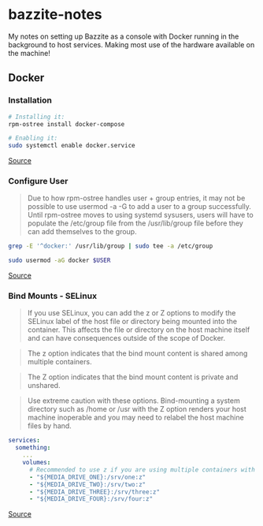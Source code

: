 # bazzite-notes
My notes on setting up Bazzite as a console with Docker running in the background to host services. Making most use of the hardware available on the machine!

## Docker

### Installation 

```bash
# Installing it:
rpm-ostree install docker-compose

# Enabling it:
sudo systemctl enable docker.service
```

[Source](https://www.reddit.com/r/Bazzite/comments/1jrjqrv/docker_en_bazzite/?tl=en)

### Configure User

> Due to how rpm-ostree handles user + group entries, it may not be possible to use usermod -a -G to add a user to a group successfully. Until rpm-ostree moves to using systemd sysusers, users will have to populate the /etc/group file from the /usr/lib/group file before they can add themselves to the group.

```bash
grep -E '^docker:' /usr/lib/group | sudo tee -a /etc/group

sudo usermod -aG docker $USER
```

[Source](https://docs.fedoraproject.org/en-US/fedora-silverblue/troubleshooting/#_unable_to_add_user_to_group)

### Bind Mounts - SELinux

> If you use SELinux, you can add the z or Z options to modify the SELinux label of the host file or directory being mounted into the container. This affects the file or directory on the host machine itself and can have consequences outside of the scope of Docker.

> The z option indicates that the bind mount content is shared among multiple containers.

> The Z option indicates that the bind mount content is private and unshared.

> Use extreme caution with these options. Bind-mounting a system directory such as /home or /usr with the Z option renders your host machine inoperable and you may need to relabel the host machine files by hand.

```yaml
services:
  something:
    ...
    volumes:
      # Recommended to use z if you are using multiple containers with one/many persistant drives.
      - "${MEDIA_DRIVE_ONE}:/srv/one:z"
      - "${MEDIA_DRIVE_TWO}:/srv/two:z"
      - "${MEDIA_DRIVE_THREE}:/srv/three:z"
      - "${MEDIA_DRIVE_FOUR}:/srv/four:z"
```

[Source](https://docs.docker.com/engine/storage/bind-mounts/#configure-the-selinux-label)
